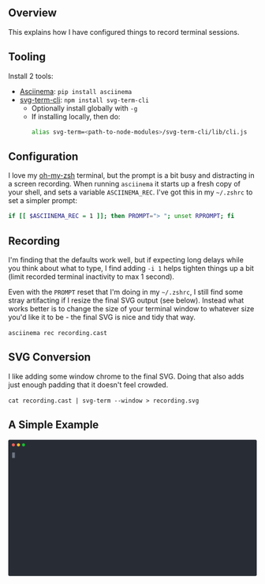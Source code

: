 ## Overview

This explains how I have configured things to record terminal sessions.

## Tooling

Install 2 tools:

- [Asciinema](https://github.com/asciinema/asciinema): `pip install asciinema`
- [svg-term-cli](https://github.com/marionebl/svg-term-cli): `npm install
  svg-term-cli`
	- Optionally install globally with `-g`
	- If installing locally, then do:
	  ```sh
	  alias svg-term=<path-to-node-modules>/svg-term-cli/lib/cli.js
	  ```
	
## Configuration

I love my [oh-my-zsh](https://ohmyz.sh/) terminal, but the prompt is a bit busy
and distracting in a screen recording. When running `asciinema` it starts up a
fresh copy of your shell, and sets a variable `ASCIINEMA_REC`. I've got this in
my `~/.zshrc` to set a simpler prompt:
	
```sh
if [[ $ASCIINEMA_REC = 1 ]]; then PROMPT="> "; unset RPROMPT; fi
```

## Recording

I'm finding that the defaults work well, but if expecting long delays while you
think about what to type, I find adding `-i 1` helps tighten things up a bit
(limit recorded terminal inactivity to max 1 second).

Even with the `PROMPT` reset that I'm doing in my `~/.zshrc`, I still find some
stray artifacting if I resize the final SVG output (see below). Instead what
works better is to change the size of your terminal window to whatever size
you'd like it to be - the final SVG is nice and tidy that way.

`asciinema rec recording.cast`

## SVG Conversion

I like adding some window chrome to the final SVG. Doing that also adds just
enough padding that it doesn't feel crowded.

`cat recording.cast | svg-term --window > recording.svg`

## A Simple Example

![](recording.svg)
